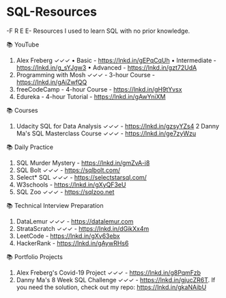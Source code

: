 # SQL-Resources
-F R E E- Resources I used to learn SQL with no prior knowledge. 


📚 YouTube
1. Alex Freberg ✓✓✓
• Basic - https://lnkd.in/gEPqCqUh
• Intermediate - https://lnkd.in/g_sYJgw3
• Advanced - https://lnkd.in/gzt72UdA
2. Programming with Mosh ✓✓✓ - 3-hour Course - https://lnkd.in/gAiZwfQQ
3. freeCodeCamp - 4-hour Course  - https://lnkd.in/gH9tYvsx
4. Edureka - 4-hour Tutorial - https://lnkd.in/gAwYniXM 


📚 Courses
1. Udacity SQL for Data Analysis ✓✓✓ - https://lnkd.in/gzsyYZs4
2 Danny Ma's SQL Masterclass Course ✓✓✓ - https://lnkd.in/ge7zyWzu


📚 Daily Practice
1. SQL Murder Mystery - https://lnkd.in/gmZvA-i8 
2. SQL Bolt ✓✓✓ - https://sqlbolt.com/
3. Select* SQL ✓✓✓ - https://selectstarsql.com/
4. W3schools - https://lnkd.in/gXyQF3eU 
5. SQL Zoo ✓✓✓ - https://sqlzoo.net


📚 Technical Interview Preparation
1. DataLemur ✓✓✓ - https://datalemur.com
2. StrataScratch ✓✓✓ - https://lnkd.in/dGikXx4m
3. LeetCode - https://lnkd.in/gXv63ebx
4. HackerRank - https://lnkd.in/gAywRHs6


📚 Portfolio Projects
1. Alex Freberg's Covid-19 Project ✓✓✓ - https://lnkd.in/g8PqmFzb
2. Danny Ma's 8 Week SQL Challenge ✓✓✓ - https://lnkd.in/gjucZR6T. If you need the solution, check out my repo: https://lnkd.in/gkaNAibU




